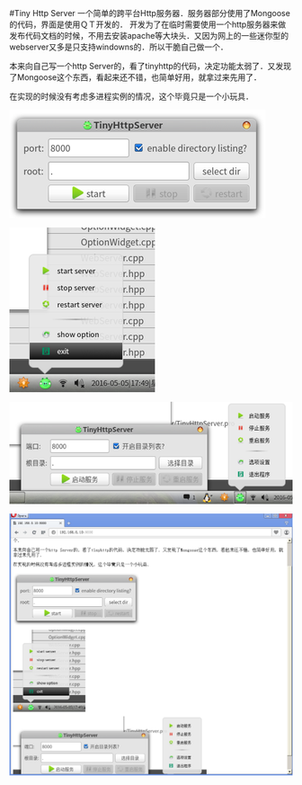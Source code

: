 #Tiny Http Server
一个简单的跨平台Http服务器．服务器部分使用了Mongoose的代码，界面是使用ＱＴ开发的．
开发为了在临时需要使用一个http服务器来做发布代码文档的时候，不用去安装apache等大块头．又因为网上的一些迷你型的webserver又多是只支持windowns的．所以干脆自己做一个．

本来向自己写一个http Server的，看了tinyhttp的代码，决定功能太弱了．又发现了Mongoose这个东西，看起来还不错，也简单好用，就拿过来先用了．

在实现的时候没有考虑多进程实例的情况，这个毕竟只是一个小玩具．

![1](htdoc/server1.png)

![2](htdoc/tray1.png)

![3](htdoc/zh_hans.png)

![test](htdoc/test.png)
